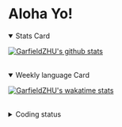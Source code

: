 # Aloha Yo!

<details open>
<summary>Stats Card</summary>
 
[![GarfieldZHU's github stats](https://github-readme-stats.vercel.app/api?username=GarfieldZHU&show_icons=true&theme=tokyonight)](https://github.com/anuraghazra/github-readme-stats)
 
</details>

<br/>

<details open>
<summary>Weekly language Card</summary>
 
[![GarfieldZHU's wakatime stats](https://github-readme-stats.vercel.app/api/wakatime?username=AlohaYo&theme=nightowl&layout=compact)](https://github.com/GarfieldZHU/GarfieldZHU)


<br/>

</details>

<details>

<summary>Coding status</summary>

<br/>

<!--START_SECTION:waka-->
**🐱 My Github Data** 

> 🏆 176 Contributions in the Year 2021
 > 
> 📦 472.8 kB Used in Github's Storage 
 > 
> 🚫 Not Opted to Hire
 > 
> 📜 54 Public Repositories 
 > 
> 🔑 32 Private Repositories  
 > 
**I'm a Night 🦉** 

```text
🌞 Morning    71 commits     ███░░░░░░░░░░░░░░░░░░░░░░   14.55% 
🌆 Daytime    134 commits    ██████░░░░░░░░░░░░░░░░░░░   27.46% 
🌃 Evening    181 commits    █████████░░░░░░░░░░░░░░░░   37.09% 
🌙 Night      102 commits    █████░░░░░░░░░░░░░░░░░░░░   20.9%

```


📊 **This Week I Spent My Time On** 

```text
💬 Programming Languages: 
TypeScript               19 hrs 45 mins      ██████████████████░░░░░░░   73.11% 
Rust                     4 hrs 36 mins       ████░░░░░░░░░░░░░░░░░░░░░   17.06% 
SCSS                     1 hr 21 mins        █░░░░░░░░░░░░░░░░░░░░░░░░   5.05% 
JSON                     37 mins             ░░░░░░░░░░░░░░░░░░░░░░░░░   2.3% 
TOML                     12 mins             ░░░░░░░░░░░░░░░░░░░░░░░░░   0.76%

🔥 Editors: 
VS Code                  26 hrs 51 mins      ████████████████████████░   99.43% 
IntelliJ                 9 mins              ░░░░░░░░░░░░░░░░░░░░░░░░░   0.57%

💻 Operating System: 
Mac                      22 hrs 2 mins       ████████████████████░░░░░   81.61% 
Windows                  4 hrs 58 mins       ████░░░░░░░░░░░░░░░░░░░░░   18.39%

```


<!--END_SECTION:waka-->

</details>
